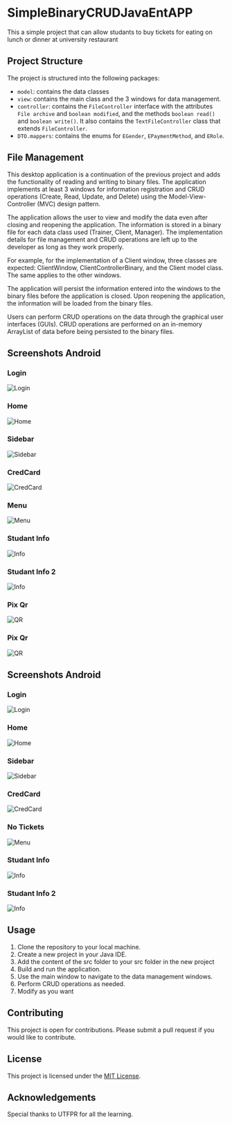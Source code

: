 # SimpleBinaryCRUDJavaEntAPP
This a simple project that can allow studants to buy tickets for eating on lunch or dinner at university restaurant

## Project Structure

The project is structured into the following packages:
- `model`: contains the data classes
- `view`: contains the main class and the 3 windows for data management.
- `controller`: contains the `FileController` interface with the attributes `File archive` and `boolean modified`, and the methods `boolean read()` and `boolean write()`. It also contains the `TextFileController` class that extends `FileController`.
- `DTO.mappers`: contains the enums for `EGender`, `EPaymentMethod`, and `ERole`.

## File Management

This desktop application is a continuation of the previous project and adds the functionality of reading and writing to binary files. The application implements at least 3 windows for information registration and CRUD operations (Create, Read, Update, and Delete) using the Model-View-Controller (MVC) design pattern.

The application allows the user to view and modify the data even after closing and reopening the application. The information is stored in a binary file for each data class used (Trainer, Client, Manager). The implementation details for file management and CRUD operations are left up to the developer as long as they work properly.

For example, for the implementation of a Client window, three classes are expected: ClientWindow, ClientControllerBinary, and the Client model class. The same applies to the other windows.

The application will persist the information entered into the windows to the binary files before the application is closed. Upon reopening the application, the information will be loaded from the binary files.

Users can perform CRUD operations on the data through the graphical user interfaces (GUIs). CRUD operations are performed on an in-memory ArrayList of data before being persisted to the binary files.

## Screenshots Android

### Login
![Login](android_login.jpeg)

### Home
![Home](android_home.jpeg)

### Sidebar
![Sidebar](android_sidebar.jpeg)

### CredCard
![CredCard](android_cred.jpeg)

### Menu
![Menu](android_menu.png)

### Studant Info
![Info](android_studant_info.jpeg)

### Studant Info 2
![Info](android_studant_info2.jpeg)

### Pix Qr
![QR](android_pix_qr.jpeg)

### Pix Qr
![QR](android_pix_paid.jpeg)


## Screenshots Android

### Login
![Login](web_login.jpeg)

### Home
![Home](web_home.jpeg)

### Sidebar
![Sidebar](web_sidebar.jpeg)

### CredCard
![CredCard](web_cred.jpeg)

### No Tickets
![Menu](web_semficha.png)

### Studant Info
![Info](web_studant_info.jpeg)

### Studant Info 2
![Info](android_studant_info2.jpeg)


## Usage

1. Clone the repository to your local machine.
2. Create a new  project in your Java IDE.
3. Add the content of the src folder to your src folder in the new project
4. Build and run the application.
5. Use the main window to navigate to the data management windows.
6. Perform CRUD operations as needed.
7. Modify as you want

## Contributing

This project is open for contributions. Please submit a pull request if you would like to contribute.

## License

This project is licensed under the [MIT License](LICENSE).

## Acknowledgements

Special thanks to UTFPR for all the learning.



